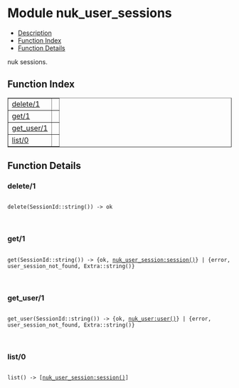 

# Module nuk_user_sessions #
* [Description](#description)
* [Function Index](#index)
* [Function Details](#functions)

nuk sessions.

<a name="index"></a>

## Function Index ##


<table width="100%" border="1" cellspacing="0" cellpadding="2" summary="function index"><tr><td valign="top"><a href="#delete-1">delete/1</a></td><td></td></tr><tr><td valign="top"><a href="#get-1">get/1</a></td><td></td></tr><tr><td valign="top"><a href="#get_user-1">get_user/1</a></td><td></td></tr><tr><td valign="top"><a href="#list-0">list/0</a></td><td></td></tr></table>


<a name="functions"></a>

## Function Details ##

<a name="delete-1"></a>

### delete/1 ###

<pre><code>
delete(SessionId::string()) -&gt; ok
</code></pre>
<br />

<a name="get-1"></a>

### get/1 ###

<pre><code>
get(SessionId::string()) -&gt; {ok, <a href="nuk_user_session.md#type-session">nuk_user_session:session()</a>} | {error, user_session_not_found, Extra::string()}
</code></pre>
<br />

<a name="get_user-1"></a>

### get_user/1 ###

<pre><code>
get_user(SessionId::string()) -&gt; {ok, <a href="nuk_user.md#type-user">nuk_user:user()</a>} | {error, user_session_not_found, Extra::string()}
</code></pre>
<br />

<a name="list-0"></a>

### list/0 ###

<pre><code>
list() -&gt; [<a href="nuk_user_session.md#type-session">nuk_user_session:session()</a>]
</code></pre>
<br />

